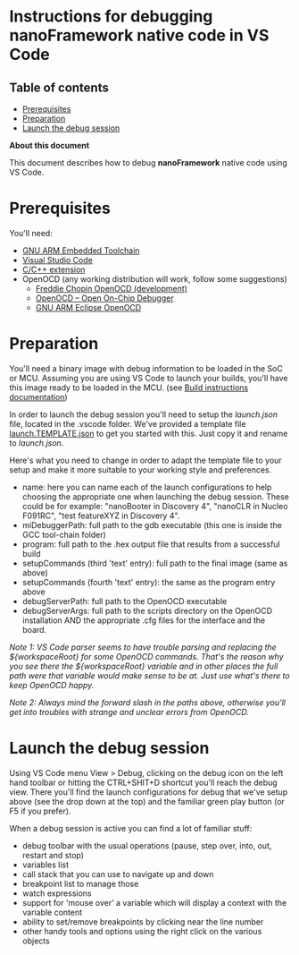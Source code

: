 # Instructions for debugging **nanoFramework** native code in VS Code

## Table of contents ##

- [Prerequisites](#prerequisites)
- [Preparation](#preparation)
- [Launch the debug session](#launch-the-debug-session)

**About this document**

This document describes how to debug **nanoFramework** native code using VS Code.

# Prerequisites

You'll need:
- [GNU ARM Embedded Toolchain](https://developer.arm.com/open-source/gnu-toolchain/gnu-rm/downloads)
- [Visual Studio Code](http://code.visualstudio.com/)
- [C/C++ extension](https://marketplace.visualstudio.com/items?itemName=ms-vscode.cpptools)
- OpenOCD (any working distribution will work, follow some suggestions)
    - [Freddie Chopin OpenOCD (development)](http://www.freddiechopin.info/en/download/category/10-openocd-dev)
    - [OpenOCD – Open On-Chip Debugger](https://sourceforge.net/projects/openocd/)
    - [GNU ARM Eclipse OpenOCD](https://github.com/gnuarmeclipse/openocds)


# Preparation

You'll need a binary image with debug information to be loaded in the SoC or MCU.
Assuming you are using VS Code to launch your builds, you'll have this image ready to be loaded in the MCU.
(see [Build instructions documentation](build-instructions.md))

In order to launch the debug session you'll need to setup the *launch.json* file, located in the .vscode folder.
We've provided a template file [launch.TEMPLATE.json](..\.vscode\launch.TEMPLATE.json) to get you started with this. Just copy it and rename to *launch.json*.

Here's what you need to change in order to adapt the template file to your setup and make it more suitable to your working style and preferences.
- name: here you can name each of the launch configurations to help choosing the appropriate one when launching the debug session. These could be for example: "nanoBooter in Discovery 4", "nanoCLR in Nucleo F091RC", "test featureXYZ in Discovery 4".
- miDebuggerPath: full path to the gdb executable (this one is inside the GCC tool-chain folder)
- program: full path to the .hex output file that results from a successful build
- setupCommands (third 'text' entry): full path to the final image (same as above)
- setupCommands (fourth 'text' entry): the same as the program entry above
- debugServerPath: full path to the OpenOCD executable
- debugServerArgs: full path to the scripts directory on the OpenOCD installation AND the appropriate .cfg files for the interface and the board.

_Note 1: VS Code parser seems to have trouble parsing and replacing the ${workspaceRoot} for some OpenOCD commands. That's the reason why you see there the ${workspaceRoot} variable and in other places the full path were that variable would make sense to be at. Just use what's there to keep OpenOCD happy._

_Note 2: Always mind the forward slash in the paths above, otherwise you'll get into troubles with strange and unclear errors from OpenOCD._


# Launch the debug session

Using VS Code menu View > Debug, clicking on the debug icon on the left hand toolbar or hitting the CTRL+SHIT+D shortcut you'll reach the debug view. There you'll find the launch configurations for debug that we've setup above (see the drop down at the top) and the familiar green play button (or F5 if you prefer).

When a debug session is active you can find a lot of familiar stuff:
- debug toolbar with the usual operations (pause, step over, into, out, restart and stop)
- variables list
- call stack that you can use to navigate up and down
- breakpoint list to manage those
- watch expressions
- support for 'mouse over' a variable which will display a context with the variable content
- ability to set/remove breakpoints by clicking near the line number
- other handy tools and options using the right click on the various objects
